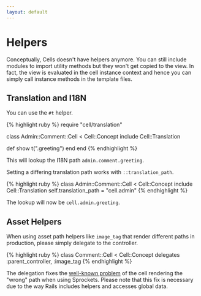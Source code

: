 ```yaml
---
layout: default
---
```


# Helpers

Conceptually, Cells doesn't have helpers anymore. You can still include modules to import utility methods but they won't get copied to the view. In fact, the view is evaluated in the cell instance context and hence you can simply call instance methods in the template files.

## Translation and I18N

You can use the `#t` helper.

{% highlight ruby %}
require "cell/translation"

class Admin::Comment::Cell < Cell::Concept
  include Cell::Translation

  def show
    t(".greeting")
  end
end
{% endhighlight %}

This will lookup the I18N path `admin.comment.greeting`.

Setting a differing translation path works with `::translation_path`.

{% highlight ruby %}
class Admin::Comment::Cell < Cell::Concept
  include Cell::Translation
  self.translation_path = "cell.admin"
{% endhighlight %}

The lookup will now be `cell.admin.greeting`.

## Asset Helpers

When using asset path helpers like `image_tag` that render different paths in production, please simply delegate to the controller.

{% highlight ruby %}
class Comment::Cell < Cell::Concept
  delegates :parent_controller, :image_tag
{% endhighlight %}

The delegation fixes the [well-known problem](https://github.com/apotonick/cells/issues/214) of the cell rendering the "wrong" path when using Sprockets. Please note that this fix is necessary due to the way Rails includes helpers and accesses global data.